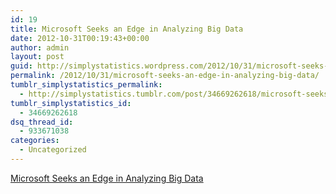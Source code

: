 ```yaml
---
id: 19
title: Microsoft Seeks an Edge in Analyzing Big Data
date: 2012-10-31T00:19:43+00:00
author: admin
layout: post
guid: http://simplystatistics.wordpress.com/2012/10/31/microsoft-seeks-an-edge-in-analyzing-big-data
permalink: /2012/10/31/microsoft-seeks-an-edge-in-analyzing-big-data/
tumblr_simplystatistics_permalink:
  - http://simplystatistics.tumblr.com/post/34669262618/microsoft-seeks-an-edge-in-analyzing-big-data
tumblr_simplystatistics_id:
  - 34669262618
dsq_thread_id:
  - 933671038
categories:
  - Uncategorized
---
```

[Microsoft Seeks an Edge in Analyzing Big Data](http://www.nytimes.com/2012/10/30/technology/microsoft-renews-relevance-with-machine-learning-technology.html?smid=tu-share)